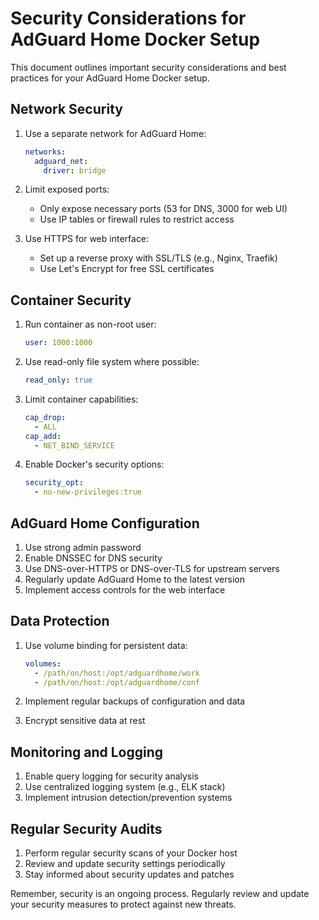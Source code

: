 # Security Considerations for AdGuard Home Docker Setup

This document outlines important security considerations and best practices for your AdGuard Home Docker setup.

## Network Security

1. Use a separate network for AdGuard Home:

   ```yaml
   networks:
     adguard_net:
       driver: bridge
   ```

2. Limit exposed ports:

   - Only expose necessary ports (53 for DNS, 3000 for web UI)
   - Use IP tables or firewall rules to restrict access

3. Use HTTPS for web interface:
   - Set up a reverse proxy with SSL/TLS (e.g., Nginx, Traefik)
   - Use Let's Encrypt for free SSL certificates

## Container Security

1. Run container as non-root user:

   ```yaml
   user: 1000:1000
   ```

2. Use read-only file system where possible:

   ```yaml
   read_only: true
   ```

3. Limit container capabilities:

   ```yaml
   cap_drop:
     - ALL
   cap_add:
     - NET_BIND_SERVICE
   ```

4. Enable Docker's security options:
   ```yaml
   security_opt:
     - no-new-privileges:true
   ```

## AdGuard Home Configuration

1. Use strong admin password
2. Enable DNSSEC for DNS security
3. Use DNS-over-HTTPS or DNS-over-TLS for upstream servers
4. Regularly update AdGuard Home to the latest version
5. Implement access controls for the web interface

## Data Protection

1. Use volume binding for persistent data:

   ```yaml
   volumes:
     - /path/on/host:/opt/adguardhome/work
     - /path/on/host:/opt/adguardhome/conf
   ```

2. Implement regular backups of configuration and data
3. Encrypt sensitive data at rest

## Monitoring and Logging

1. Enable query logging for security analysis
2. Use centralized logging system (e.g., ELK stack)
3. Implement intrusion detection/prevention systems

## Regular Security Audits

1. Perform regular security scans of your Docker host
2. Review and update security settings periodically
3. Stay informed about security updates and patches

Remember, security is an ongoing process. Regularly review and update your security measures to protect against new threats.

